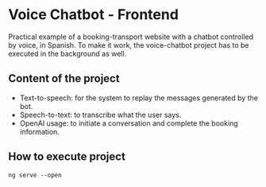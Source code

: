 # Voice Chatbot - Frontend

Practical example of a booking-transport website with a chatbot controlled by voice, in Spanish. To make it work, the voice-chatbot project has to be executed in the background as well.

## Content of the project
- Text-to-speech: for the system to replay the messages generated by the bot.
- Speech-to-text: to transcribe what the user says.
- OpenAI usage: to initiate a conversation and complete the booking information.
  
## How to execute project
```
ng serve --open
```
